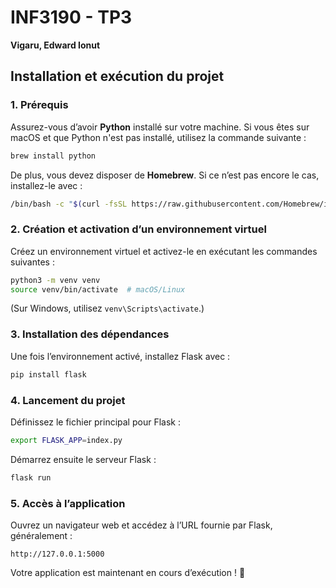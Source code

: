 # INF3190 - TP3
**Vigaru, Edward Ionut**

## Installation et exécution du projet

### 1. Prérequis
Assurez-vous d’avoir **Python** installé sur votre machine. Si vous êtes sur macOS et que Python n'est pas installé, utilisez la commande suivante :
```sh
brew install python
```

De plus, vous devez disposer de **Homebrew**. Si ce n’est pas encore le cas, installez-le avec :
```sh
/bin/bash -c "$(curl -fsSL https://raw.githubusercontent.com/Homebrew/install/HEAD/install.sh)"
```

### 2. Création et activation d’un environnement virtuel
Créez un environnement virtuel et activez-le en exécutant les commandes suivantes :
```sh
python3 -m venv venv
source venv/bin/activate  # macOS/Linux
```
(Sur Windows, utilisez `venv\Scripts\activate`.)

### 3. Installation des dépendances
Une fois l’environnement activé, installez Flask avec :
```sh
pip install flask
```

### 4. Lancement du projet
Définissez le fichier principal pour Flask :
```sh
export FLASK_APP=index.py
```

Démarrez ensuite le serveur Flask :
```sh
flask run
```

### 5. Accès à l’application
Ouvrez un navigateur web et accédez à l’URL fournie par Flask, généralement :
```
http://127.0.0.1:5000
```

Votre application est maintenant en cours d’exécution ! 🚀